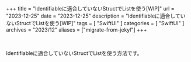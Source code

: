 +++
title = "Identifiableに適合していないStructでListを使う[WIP]"
url = "2023-12-25"
date = "2023-12-25"
description = "Identifiableに適合していないStructでListを使う[WIP]"
tags = [
  "SwiftUI"
]
categories = [
  "SwiftUI"
]
archives = "2023/12"
aliases = ["migrate-from-jekyl"]
+++

<br>

Identifiableに適合していないStructでListを使う方法です。


